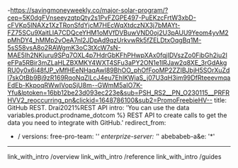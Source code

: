-https://savingmoneyweekly.co/major-solar-program/?cep=5K0dgFVnseeyzqtpQty2s1PvFZGPE497-PuEKzcFrtW3xbD-cFVKp5INAXz1XzTRonSfdYjcM7HEcWqXtdczNX3j7bMAYt-FZ75SCu9XaitLIA7CDQceYHM1oMVfDVBuwVND0oj2U3pAUU9Yeom4yvM2pMhDY4_hMMp2vOeA7nl2JDpAd9qzUrkvwRk5fZELDtxOqgBq1M-5sS58vsA8o2RAWgmK3oC3tXcW7sN-MAE5Ih2NKjuru9SPq7OXL4p7HdrGbKFhPHwpXAx0fqjIDVszZo0FibGh2iu2leFPa5RBir3mZLaHLZBXMKY4WXT4SFu3aPY2ON1e1lRJaw2q8XE_3rGdAkgRU0y0x6i48fJP_vMfHEeNHaqAwI89BhOO_phOfFooMP2ZZIBJbjH5SOrXuZdl7skOtBb9Bj9zR169RqoNqZlLcJ4eu7EhIKWjaS_j07U3qH3im99DfRteeevmqaEdEb-KkpoqRWwIVopSjU8m--GWmM5aIO7K-Yfu&lptoken=16bb12be23d093ec223e&sub=PSH_RS2__PN_O230115__PRFRHVV2_reoccurring_pn&clickid=1648786100&sub2=PromoFreebieHV--
title: GitHub REST.    Drai2021%REST API
intro: 'You can use the data variables.product.prodname_dotcom %} REST API to create calls to get the data you need to integrate with GitHub.'
redirect_from:
  - /
versions:
  free-pro-team: '*'
  enterprize-server: '*'
  abebabeb-a&e: '*'
---
 link_with_intro /overview 
link_with_intro /reference 
 link_with_intro /guides 
